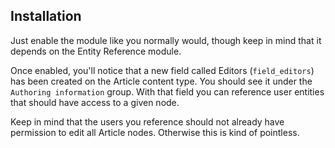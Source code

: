 ## Installation

Just enable the module like you normally would, though keep in mind that it depends on the Entity Reference module.

Once enabled, you'll notice that a new field called Editors (`field_editors`) has been created on the Article content type. You should see it under the `Authoring information` group. With that field you can reference user entities that should have access to a given node. 

Keep in mind that the users you reference should not already have permission to edit all Article nodes. Otherwise this is kind of pointless.